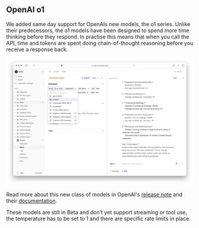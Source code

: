 ## OpenAI o1

We added same day support for OpenAIs new models, the o1 series. Unlike their predecessors, the o1 models have been designed to spend more time thinking before they respond. 
In practise this means that when you call the API, time and tokens are spent doing chain-of-thought reasoning before you receive a response back.

![o1 in the Humanloop Editor](../assets/images/changelogs/o1.png)

Read more about this new class of models in OpenAI's [release note](https://openai.com/index/introducing-openai-o1-preview/) and their [documentation](https://platform.openai.com/docs/guides/reasoning). 

These models are still in Beta and don't yet support streaming or tool use, the temperature has to be set to 1 and there are specific rate limits in place.